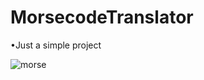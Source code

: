 # MorsecodeTranslator

•Just a simple project


![morse](https://user-images.githubusercontent.com/71146091/223927078-73e7cb40-ce4b-444b-ad27-d796b98015ec.png)
